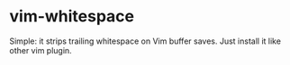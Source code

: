 # vim-whitespace

Simple: it strips trailing whitespace on Vim buffer saves. Just install it like
other vim plugin.
